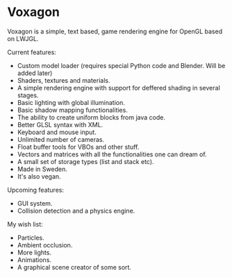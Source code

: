 # Voxagon #
Voxagon is a simple, text based, game rendering engine for OpenGL based on LWJGL.

Current features:
- Custom model loader (requires special Python code and Blender. Will be added later)
- Shaders, textures and materials.
- A simple rendering engine with support for deffered shading in several stages.
- Basic lighting with global illumination.
- Basic shadow mapping functionalities.
- The ability to create uniform blocks from java code.
- Better GLSL syntax with XML.
- Keyboard and mouse input.
- Unlimited number of cameras.
- Float buffer tools for VBOs and other stuff.
- Vectors and matrices with all the functionalities one can dream of.
- A small set of storage types (list and stack etc).
- Made in Sweden.
- It's also vegan.
         
Upcoming features:
- GUI system.
- Collision detection and a physics engine.

My wish list:
- Particles.
- Ambient occlusion.
- More lights.
- Animations.
- A graphical scene creator of some sort.
